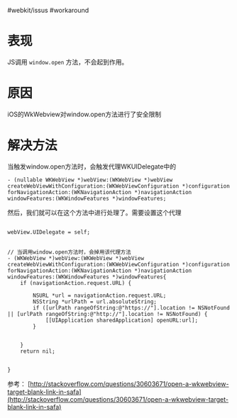 #webkit/issus   #workaround 

# 表现
JS调用 `window.open` 方法，不会起到作用。

# 原因
iOS的WkWebview对window.open方法进行了安全限制

# 解决方法

当触发window.open方法时，会触发代理WKUIDelegate中的
```objc
- (nullable WKWebView *)webView:(WKWebView *)webView createWebViewWithConfiguration:(WKWebViewConfiguration *)configuration forNavigationAction:(WKNavigationAction *)navigationAction windowFeatures:(WKWindowFeatures *)windowFeatures;
```
然后，我们就可以在这个方法中进行处理了。需要设置这个代理

```objc

webView.UIDelegate = self;


// 当调用window.open方法时，会掉用该代理方法
- (WKWebView *)webView:(WKWebView *)webView createWebViewWithConfiguration:(WKWebViewConfiguration *)configuration forNavigationAction:(WKNavigationAction *)navigationAction windowFeatures:(WKWindowFeatures *)windowFeatures{
	if (navigationAction.request.URL) {

		NSURL *url = navigationAction.request.URL;
		NSString *urlPath = url.absoluteString;
		if ([urlPath rangeOfString:@"https://"].location != NSNotFound || [urlPath rangeOfString:@"http://"].location != NSNotFound) {
			[[UIApplication sharedApplication] openURL:url];
		}
		
		
	}
	return nil;
	
	
}
```

参考： [http://stackoverflow.com/questions/30603671/open-a-wkwebview-target-blank-link-in-safa](http://stackoverflow.com/questions/30603671/open-a-wkwebview-target-blank-link-in-safa)